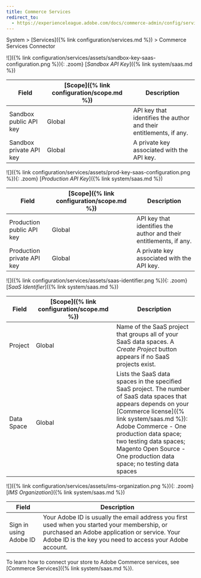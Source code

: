 ```yaml
---
title: Commerce Services
redirect_to:
  - https://experienceleague.adobe.com/docs/commerce-admin/config/services/saas.html
---
```


System > [Services]({% link configuration/services.md %}) > Commerce Services Connector

![]({% link configuration/services/assets/sandbox-key-saas-configuration.png %}){: .zoom}
[_Sandbox API Key_]({% link system/saas.md %})

|Field|[Scope]({% link configuration/scope.md %})|Description|
|--- |--- |--- |
|Sandbox public API key|Global|API key that identifies the author and their entitlements, if any.|
|Sandbox private API key|Global|A private key associated with the API key.|

![]({% link configuration/services/assets/prod-key-saas-configuration.png %}){: .zoom}
[_Production API Key_]({% link system/saas.md %})

|Field|[Scope]({% link configuration/scope.md %})|Description|
|--- |--- |--- |
|Production public API key|Global|API key that identifies the author and their entitlements, if any.|
|Production private API key|Global|A private key associated with the API key.|

![]({% link configuration/services/assets/saas-identifier.png %}){: .zoom}
[_SaaS Identifier_]({% link system/saas.md %})

|Field|[Scope]({% link configuration/scope.md %})|Description|
|--- |--- |--- |
|Project|Global|Name of the SaaS project that groups all of your SaaS data spaces. A _Create Project_ button appears if no SaaS projects exist.|
|Data Space|Global|Lists the SaaS data spaces in the specified SaaS project. The number of SaaS data spaces that appears depends on your [Commerce license]({% link system/saas.md %}):<br />Adobe Commerce - One production data space; two testing data spaces;<br />Magento Open Source - One production data space; no testing data spaces|

![]({% link configuration/services/assets/ims-organization.png %}){: .zoom}
[_IMS Organization_]({% link system/saas.md %})

|Field|Description|
|--- |--- |
|Sign in using Adobe ID| Your Adobe ID is usually the email address you first used when you started your membership, or purchased an Adobe application or service. Your Adobe ID is the key you need to access your Adobe account.|

To learn how to connect your store to Adobe Commerce services, see [Commerce Services]({% link system/saas.md %}).
